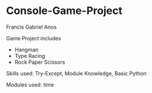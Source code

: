 # Console-Game-Project

Francis Gabriel Anos

Game Project includes
- Hangman
- Type Racing
- Rock Paper Scissors

Skills used: Try-Except, Module Knowledge, Basic Python

Modules used: time

